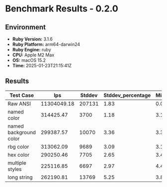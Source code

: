 # Benchmark Results - 0.2.0

## Environment

* **Ruby Version:** 3.1.6
* **Ruby Platform:** arm64-darwin24
* **Ruby Engine:** ruby
* **CPU:** Apple M2 Max
* **OS:** macOS 15.2
* **Time:** 2025-01-23T21:15:41Z

## Results

| Test Case | Ips | Stddev | Stddev_percentage | Microseconds_per_op | Iterations | Samples |
|----------|----------|----------|----------|----------|----------|----------|
| Raw ANSI | 11304049.18 | 207131 | 1.83 | 0.09 | 56895488 | 52 |
| named color | 314425.47 | 3700 | 1.18 | 3.18 | 1590159 | 53 |
| named background color | 299387.57 | 10070 | 3.36 | 3.34 | 1519188 | 51 |
| rbg color | 313062.09 | 9689 | 3.09 | 3.19 | 1592892 | 49 |
| hex color | 290250.46 | 7705 | 2.65 | 3.45 | 1462320 | 48 |
| multiple styles | 225116.85 | 6697 | 2.97 | 4.44 | 1136127 | 51 |
| long string | 262190.81 | 13769 | 5.25 | 3.81 | 1321203 | 57 |